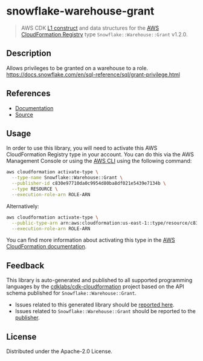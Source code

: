 # snowflake-warehouse-grant

> AWS CDK [L1 construct](https://docs.aws.amazon.com/cdk/latest/guide/constructs.html) and data structures for the [AWS CloudFormation Registry](https://docs.aws.amazon.com/AWSCloudFormation/latest/UserGuide/registry.html) type `Snowflake::Warehouse::Grant` v1.2.0.

## Description

Allows privileges to be granted on a warehouse to a role. https://docs.snowflake.com/en/sql-reference/sql/grant-privilege.html

## References

* [Documentation](https://github.com/aws-ia/cloudformation-snowflake-resource-providers)
* [Source](https://github.com/aws-ia/cloudformation-snowflake-resource-providers.git)

## Usage

In order to use this library, you will need to activate this AWS CloudFormation Registry type in your account. You can do this via the AWS Management Console or using the [AWS CLI](https://aws.amazon.com/cli/) using the following command:

```sh
aws cloudformation activate-type \
  --type-name Snowflake::Warehouse::Grant \
  --publisher-id c830e97710da0c9954d80ba8df021e5439e7134b \
  --type RESOURCE \
  --execution-role-arn ROLE-ARN
```

Alternatively:

```sh
aws cloudformation activate-type \
  --public-type-arn arn:aws:cloudformation:us-east-1::type/resource/c830e97710da0c9954d80ba8df021e5439e7134b/Snowflake-Warehouse-Grant \
  --execution-role-arn ROLE-ARN
```

You can find more information about activating this type in the [AWS CloudFormation documentation](https://docs.aws.amazon.com/AWSCloudFormation/latest/UserGuide/registry-public.html).

## Feedback

This library is auto-generated and published to all supported programming languages by the [cdklabs/cdk-cloudformation](https://github.com/cdklabs/cdk-cloudformation) project based on the API schema published for `Snowflake::Warehouse::Grant`.

* Issues related to this generated library should be [reported here](https://github.com/cdklabs/cdk-cloudformation/issues/new?title=Issue+with+%40cdk-cloudformation%2Fsnowflake-warehouse-grant+v1.2.0).
* Issues related to `Snowflake::Warehouse::Grant` should be reported to the [publisher](https://github.com/aws-ia/cloudformation-snowflake-resource-providers).

## License

Distributed under the Apache-2.0 License.
